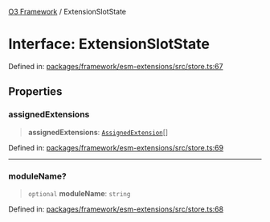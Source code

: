 [O3 Framework](../API.md) / ExtensionSlotState

# Interface: ExtensionSlotState

Defined in: [packages/framework/esm-extensions/src/store.ts:67](https://github.com/UjjawalPrabhat/openmrs-esm-core/blob/main/packages/framework/esm-extensions/src/store.ts#L67)

## Properties

### assignedExtensions

> **assignedExtensions**: [`AssignedExtension`](AssignedExtension.md)[]

Defined in: [packages/framework/esm-extensions/src/store.ts:69](https://github.com/UjjawalPrabhat/openmrs-esm-core/blob/main/packages/framework/esm-extensions/src/store.ts#L69)

***

### moduleName?

> `optional` **moduleName**: `string`

Defined in: [packages/framework/esm-extensions/src/store.ts:68](https://github.com/UjjawalPrabhat/openmrs-esm-core/blob/main/packages/framework/esm-extensions/src/store.ts#L68)
